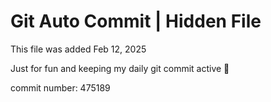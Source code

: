 # Git Auto Commit | Hidden File

This file was added Feb 12, 2025

Just for fun and keeping my daily git commit active 🤪

commit number: 475189

